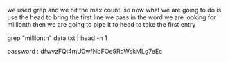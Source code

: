 we used grep and we hit the max count. so now what we are going to do is use the head to bring the first line
we pass in the word we are looking for millionth
then we are going to pipe it to head to take the first entry

grep "millionth" data.txt | head -n 1

password : dfwvzFQi4mU0wfNbFOe9RoWskMLg7eEc
